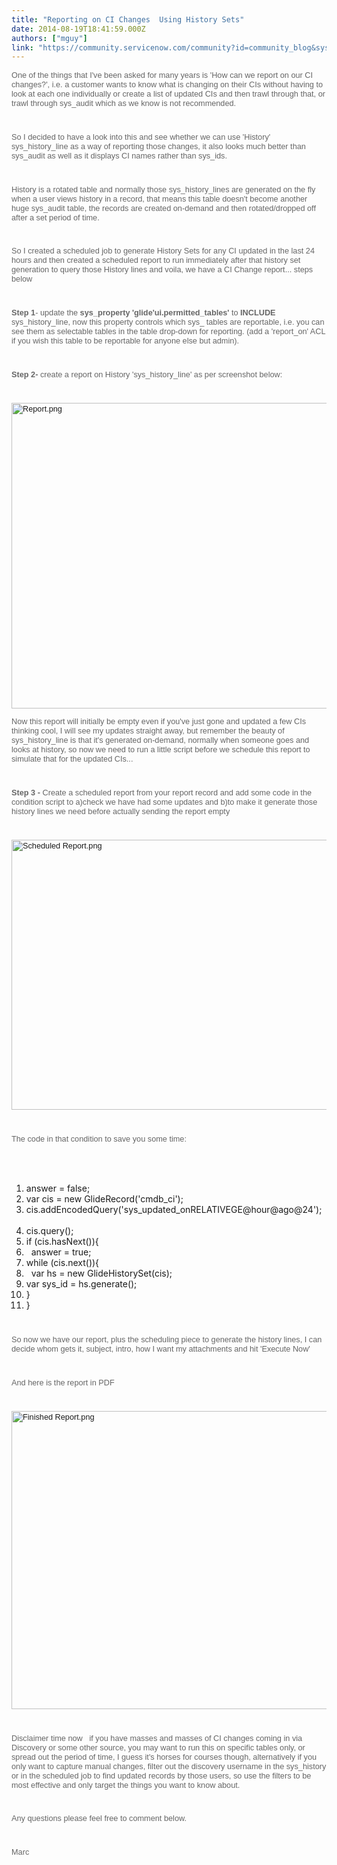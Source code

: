 ```yaml
---
title: "Reporting on CI Changes  Using History Sets"
date: 2014-08-19T18:41:59.000Z
authors: ["mguy"]
link: "https://community.servicenow.com/community?id=community_blog&sys_id=5ffde62ddbd0dbc01dcaf3231f961917"
---
```

<p style="font-size: 12.727272033691406px; font-family: arial, sans-serif; color: #666666;">One of the things that I've been asked for many years is 'How can we report on our CI changes?', i.e. a customer wants to know what is changing on their CIs without having to look at each one individually or create a list of updated CIs and then trawl through that, or trawl through sys_audit which as we know is not recommended.</p><p style="min-height: 8pt; height: 8pt; padding: 0px;">  </p><p style="font-size: 12.727272033691406px; font-family: arial, sans-serif; color: #666666;">So I decided to have a look into this and see whether we can use 'History' sys_history_line as a way of reporting those changes, it also looks much better than sys_audit as well as it displays CI names rather than sys_ids.</p><p style="min-height: 8pt; height: 8pt; padding: 0px;">  </p><p style="font-size: 12.727272033691406px; font-family: arial, sans-serif; color: #666666;">History is a rotated table and normally those sys_history_lines are generated on the fly when a user views history in a record, that means this table doesn't become another huge sys_audit table, the records are created on-demand and then rotated/dropped off after a set period of time.</p><p style="min-height: 8pt; height: 8pt; padding: 0px;">  </p><p style="font-size: 12.727272033691406px; font-family: arial, sans-serif; color: #666666;">So I created a scheduled job to generate History Sets for any CI updated in the last 24 hours and then created a scheduled report to run immediately after that history set generation to query those History lines and voila, we have a CI Change report... steps below</p><p style="min-height: 8pt; height: 8pt; padding: 0px;">  </p><p style="font-size: 12.727272033691406px; font-family: arial, sans-serif; color: #666666;"><strong style="font-style: inherit; font-family: inherit;">Step 1</strong>- update the <strong style="font-style: inherit; font-family: inherit;">sys_property 'glide'ui.permitted_tables'</strong> to <strong style="font-style: inherit; font-family: inherit;">INCLUDE</strong> sys_history_line, now this property controls which sys_ tables are reportable, i.e. you can see them as selectable tables in the table drop-down for reporting. (add a 'report_on' ACL if you wish this table to be reportable for anyone else but admin).</p><p style="min-height: 8pt; height: 8pt; padding: 0px;">  </p><p style="font-size: 12.727272033691406px; font-family: arial, sans-serif; color: #666666;"><strong style="font-style: inherit; font-family: inherit;">Step 2-</strong> create a report on History 'sys_history_line' as per screenshot below:</p><p style="min-height: 8pt; height: 8pt; padding: 0px;">  </p><p style="font-size: 12.727272033691406px; font-family: arial, sans-serif; color: #666666;"><a _jive_internal="true" data-containerid="-1" data-containertype="-1" data-objectid="12656" data-objecttype="111" href="/servlet/JiveServlet/downloadImage/38-3344-12656/Report.png"><img  alt="Report.png" class="image-1 jive-image jiveImage" height="489" src="bbcb4846db509fc068c1fb651f96195d.iix" style="border: 0px; font-weight: inherit; font-style: inherit; font-family: inherit;" width="1128"/></a></p><p style="font-size: 12.727272033691406px; font-family: arial, sans-serif; color: #666666;">Now this report will initially be empty even if you've just gone and updated a few CIs thinking cool, I will see my updates straight away, but remember the beauty of sys_history_line is that it's generated on-demand, normally when someone goes and looks at history, so now we need to run a little script before we schedule this report to simulate that for the updated CIs...</p><p style="min-height: 8pt; height: 8pt; padding: 0px;">  </p><p style="font-size: 12.727272033691406px; font-family: arial, sans-serif; color: #666666;"><strong style="font-style: inherit; font-family: inherit;">Step 3 -</strong> Create a scheduled report from your report record and add some code in the condition script to a)check we have had some updates and b)to make it generate those history lines we need before actually sending the report empty <span class="emoticon-inline emoticon_happy" style="font-weight: inherit; font-style: inherit; font-family: inherit;"></span></p><p style="min-height: 8pt; height: 8pt; padding: 0px;">  </p><p style="font-size: 12.727272033691406px; font-family: arial, sans-serif; color: #666666;"><a _jive_internal="true" data-containerid="-1" data-containertype="-1" data-objectid="12660" data-objecttype="111" href="/servlet/JiveServlet/downloadImage/38-3344-12660/Scheduled Report.png"><img  alt="Scheduled Report.png" class="jive-image image-2 jiveImage" height="432" src="a63763b5db181704ed6af3231f9619a8.iix" style="border: 0px; font-weight: inherit; font-style: inherit; font-family: inherit;" width="1131"/></a></p><p style="min-height: 8pt; height: 8pt; padding: 0px;">  </p><p style="font-size: 12.727272033691406px; font-family: arial, sans-serif; color: #666666;">The code in that condition to save you some time:</p><p class="dp-highlighter" style="min-height: 8pt; height: 8pt; padding: 0px; color: #666666;">  </p><div class="bar" style="font-weight: inherit; font-style: inherit; font-family: inherit;"><p style="min-height: 8pt; height: 8pt; padding: 0px;">  </p><ol class="dp-c" start="1" style="font-weight: inherit; font-style: inherit; font-family: inherit;"><li><span style="font-weight: inherit; font-style: inherit;"><span style="font-weight: inherit; font-style: inherit;">answer = </span><span class="keyword" style="font-weight: inherit; font-style: inherit;">false</span><span style="font-weight: inherit; font-style: inherit;">;   </span></span></li><li><span style="font-weight: inherit; font-style: inherit;"><span class="keyword" style="font-weight: inherit; font-style: inherit;">var</span><span style="font-weight: inherit; font-style: inherit;"> cis = </span><span class="keyword" style="font-weight: inherit; font-style: inherit;">new</span><span style="font-weight: inherit; font-style: inherit;"> GlideRecord(</span><span class="string" style="font-weight: inherit; font-style: inherit;">'cmdb_ci'</span><span style="font-weight: inherit; font-style: inherit;">);   </span></span></li><li><span style="font-weight: inherit; font-style: inherit;">cis.addEncodedQuery(<span class="string" style="font-weight: inherit; font-style: inherit;">'sys_updated_onRELATIVEGE@hour@ago@24'</span><span style="font-weight: inherit; font-style: inherit;">);   </span></span></li><li><span style="font-weight: inherit; font-style: inherit;">cis.query();   </span></li><li><span style="font-weight: inherit; font-style: inherit;"><span class="keyword" style="font-weight: inherit; font-style: inherit;">if</span><span style="font-weight: inherit; font-style: inherit;"> (cis.hasNext()){   </span></span></li><li><span style="font-weight: inherit; font-style: inherit;">   answer = <span class="keyword" style="font-weight: inherit; font-style: inherit;">true</span><span style="font-weight: inherit; font-style: inherit;">;   </span></span></li><li><span style="font-weight: inherit; font-style: inherit;"><span class="keyword" style="font-weight: inherit; font-style: inherit;">while</span><span style="font-weight: inherit; font-style: inherit;"> (cis.next()){   </span></span></li><li><span style="font-weight: inherit; font-style: inherit;">   <span class="keyword" style="font-weight: inherit; font-style: inherit;">var</span><span style="font-weight: inherit; font-style: inherit;"> hs = </span><span class="keyword" style="font-weight: inherit; font-style: inherit;">new</span><span style="font-weight: inherit; font-style: inherit;"> GlideHistorySet(cis);     </span></span></li><li><span style="font-weight: inherit; font-style: inherit;"><span class="keyword" style="font-weight: inherit; font-style: inherit;">var</span><span style="font-weight: inherit; font-style: inherit;"> sys_id = hs.generate();   </span></span></li><li><span style="font-weight: inherit; font-style: inherit;">}   </span></li><li><span style="font-weight: inherit; font-style: inherit;">}   </span></li></ol></div><p style="min-height: 8pt; height: 8pt; padding: 0px;">  </p><p style="font-size: 12.727272033691406px; font-family: arial, sans-serif; color: #666666;">So now we have our report, plus the scheduling piece to generate the history lines, I can decide whom gets it, subject, intro, how I want my attachments and hit 'Execute Now'</p><p style="min-height: 8pt; height: 8pt; padding: 0px;">  </p><p style="font-size: 12.727272033691406px; font-family: arial, sans-serif; color: #666666;">And here is the report in PDF</p><p style="min-height: 8pt; height: 8pt; padding: 0px;">  </p><p style="font-size: 12.727272033691406px; font-family: arial, sans-serif; color: #666666;"><a _jive_internal="true" data-containerid="-1" data-containertype="-1" data-objectid="12661" data-objecttype="111" href="/servlet/JiveServlet/downloadImage/38-3344-12661/Finished Report.png"><img  alt="Finished Report.png" class="jive-image image-3 jiveImage" height="477" src="8f35958adb5813043eb27a9e0f961999.iix" style="border: 0px; font-weight: inherit; font-style: inherit; font-family: inherit;" width="1000"/></a></p><p style="min-height: 8pt; height: 8pt; padding: 0px;">  </p><p style="font-size: 12.727272033691406px; font-family: arial, sans-serif; color: #666666;">Disclaimer time now <span class="emoticon-inline emoticon_happy" style="font-weight: inherit; font-style: inherit; font-family: inherit;"></span>   if you have masses and masses of CI changes coming in via Discovery or some other source, you may want to run this on specific tables only, or spread out the period of time, I guess it's horses for courses though, alternatively if you only want to capture manual changes, filter out the discovery username in the sys_history or in the scheduled job to find updated records by those users, so use the filters to be most effective and only target the things you want to know about.</p><p style="min-height: 8pt; height: 8pt; padding: 0px;">  </p><p style="font-size: 12.727272033691406px; font-family: arial, sans-serif; color: #666666;">Any questions please feel free to comment below.</p><p style="min-height: 8pt; height: 8pt; padding: 0px;">  </p><p style="font-size: 12.727272033691406px; font-family: arial, sans-serif; color: #666666;">Marc</p>
